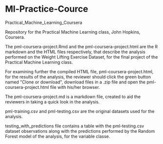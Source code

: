 # Ml-Practice-Cource
Practical_Machine_Learning_Coursera

Repository for the Practical Machine Learning class, John Hopkins, Coursera.

The pml-coursera-project.Rmd and the pml-coursera-project.html are the R markdown and the HTML files respectively, that describe the analysis performed on the Weight Lifting Exercise Dataset, for the final project of the Practical Machine Learning class.

For examining further the compiled HTML file, pml-coursera-project.html, for the results of the analysis, the reviewer should click the green button named "Clone or download", download files in a .zip file and open the pml-coursera-project.html file with his/her browser.

The pml-coursera-project.md is a markdown file, created to aid the reviewers in taking a quick look in the analysis.

pml-training.csv and pml-testing.csv are the original datasets used for the analysis.

testing_with_predictions file contains a table with the pml-testing.csv dataset observations along with the predictions performed by the Random Forest model of the analysis, for the variable classe.
